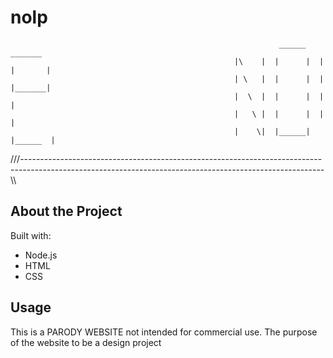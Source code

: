 # nolp
                                                                ______             _______
                                                      |\    |  |      |  |        |       |
                                                      | \   |  |      |  |        |_______|          
                                                      |  \  |  |      |  |        |
                                                      |   \ |  |      |  |        |
                                                      |    \|  |______|  |______  |
///---------------------------------------------------------------------------------------------------------------------------------------------------------\\\

About the Project
-------------------
Built with:
 - Node.js
 - HTML
 - CSS

Usage
-------
This is a PARODY WEBSITE not intended for commercial use. The purpose of the website to be a design project
